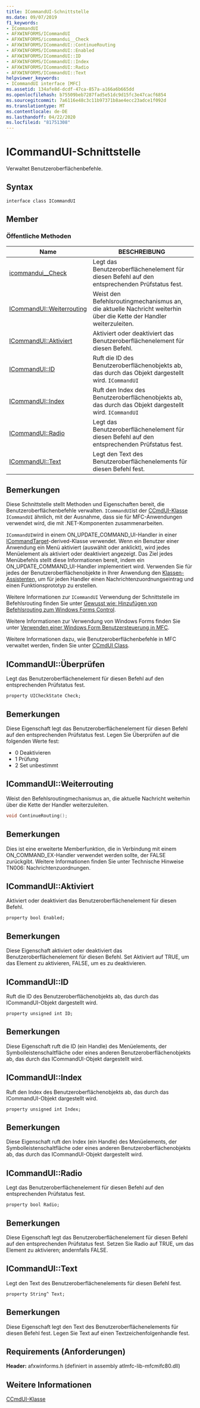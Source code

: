```yaml
---
title: ICommandUI-Schnittstelle
ms.date: 09/07/2019
f1_keywords:
- ICommandUI
- AFXWINFORMS/ICommandUI
- AFXWINFORMS/icommandui__Check
- AFXWINFORMS/ICommandUI::ContinueRouting
- AFXWINFORMS/ICommandUI::Enabled
- AFXWINFORMS/ICommandUI::ID
- AFXWINFORMS/ICommandUI::Index
- AFXWINFORMS/ICommandUI::Radio
- AFXWINFORMS/ICommandUI::Text
helpviewer_keywords:
- ICommandUI interface [MFC]
ms.assetid: 134afe8d-dcdf-47ca-857a-a166a6b665dd
ms.openlocfilehash: b75509beb7287fad5e51dc9d15fc3e47cacf6854
ms.sourcegitcommit: 7a6116e48c3c11b97371b8ae4ecc23adce1f092d
ms.translationtype: MT
ms.contentlocale: de-DE
ms.lasthandoff: 04/22/2020
ms.locfileid: "81751308"
---
```

# <a name="icommandui-interface"></a>ICommandUI-Schnittstelle

Verwaltet Benutzeroberflächenbefehle.

## <a name="syntax"></a>Syntax

```
interface class ICommandUI
```

## <a name="members"></a>Member

### <a name="public-methods"></a>Öffentliche Methoden

|Name|BESCHREIBUNG|
|----------|-----------------|
|[icommandui__Check](#check)|Legt das Benutzeroberflächenelement für diesen Befehl auf den entsprechenden Prüfstatus fest.|
|[ICommandUI::Weiterrouting](#continuerouting)|Weist den Befehlsroutingmechanismus an, die aktuelle Nachricht weiterhin über die Kette der Handler weiterzuleiten.|
|[ICommandUI::Aktiviert](#enabled)|Aktiviert oder deaktiviert das Benutzeroberflächenelement für diesen Befehl.|
|[ICommandUI::ID](#id)|Ruft die ID des Benutzeroberflächenobjekts ab, das durch das Objekt dargestellt wird. `ICommandUI`|
|[ICommandUI::Index](#index)|Ruft den Index des Benutzeroberflächenobjekts ab, das durch das Objekt dargestellt wird. `ICommandUI`|
|[ICommandUI::Radio](#radio)|Legt das Benutzeroberflächenelement für diesen Befehl auf den entsprechenden Prüfstatus fest.|
|[ICommandUI::Text](#text)|Legt den Text des Benutzeroberflächenelements für diesen Befehl fest.|

## <a name="remarks"></a>Bemerkungen

Diese Schnittstelle stellt Methoden und Eigenschaften bereit, die Benutzeroberflächenbefehle verwalten. `ICommandUI`ist der [CCmdUI-Klasse](../../mfc/reference/ccmdui-class.md) `ICommandUI` ähnlich, mit der Ausnahme, dass sie für MFC-Anwendungen verwendet wird, die mit .NET-Komponenten zusammenarbeiten.

`ICommandUI`wird in einem ON_UPDATE_COMMAND_UI-Handler in einer [ICommandTarget](../../mfc/reference/icommandtarget-interface.md)-derived-Klasse verwendet. Wenn ein Benutzer einer Anwendung ein Menü aktiviert (auswählt oder anklickt), wird jedes Menüelement als aktiviert oder deaktiviert angezeigt. Das Ziel jedes Menübefehls stellt diese Informationen bereit, indem ein ON_UPDATE_COMMAND_UI-Handler implementiert wird. Verwenden Sie für jedes der Benutzeroberflächenobjekte in Ihrer Anwendung den [Klassen-Assistenten,](mfc-class-wizard.md) um für jeden Handler einen Nachrichtenzuordnungseintrag und einen Funktionsprototyp zu erstellen.

Weitere Informationen zur `ICommandUI` Verwendung der Schnittstelle im Befehlsrouting finden Sie unter [Gewusst wie: Hinzufügen von Befehlsrouting zum Windows Forms Control](../../dotnet/how-to-add-command-routing-to-the-windows-forms-control.md).

Weitere Informationen zur Verwendung von Windows Forms finden Sie unter [Verwenden einer Windows Form Benutzersteuerung in MFC](../../dotnet/using-a-windows-form-user-control-in-mfc.md).

Weitere Informationen dazu, wie Benutzeroberflächenbefehle in MFC verwaltet werden, finden Sie unter [CCmdUI Class](../../mfc/reference/ccmdui-class.md).

## <a name="icommanduicheck"></a><a name="check"></a>ICommandUI::Überprüfen

Legt das Benutzeroberflächenelement für diesen Befehl auf den entsprechenden Prüfstatus fest.

```
property UICheckState Check;
```

## <a name="remarks"></a>Bemerkungen

Diese Eigenschaft legt das Benutzeroberflächenelement für diesen Befehl auf den entsprechenden Prüfstatus fest. Legen Sie Überprüfen auf die folgenden Werte fest:

- 0 Deaktivieren
- 1 Prüfung
- 2 Set unbestimmt

## <a name="icommanduicontinuerouting"></a><a name="continuerouting"></a>ICommandUI::Weiterrouting

Weist den Befehlsroutingmechanismus an, die aktuelle Nachricht weiterhin über die Kette der Handler weiterzuleiten.

```cpp
void ContinueRouting();
```

## <a name="remarks"></a>Bemerkungen

Dies ist eine erweiterte Memberfunktion, die in Verbindung mit einem ON_COMMAND_EX-Handler verwendet werden sollte, der FALSE zurückgibt. Weitere Informationen finden Sie unter Technische Hinweise TN006: Nachrichtenzuordnungen.

## <a name="icommanduienabled"></a><a name="enabled"></a>ICommandUI::Aktiviert

Aktiviert oder deaktiviert das Benutzeroberflächenelement für diesen Befehl.

```
property bool Enabled;
```

## <a name="remarks"></a>Bemerkungen

Diese Eigenschaft aktiviert oder deaktiviert das Benutzeroberflächenelement für diesen Befehl. Set Aktiviert auf TRUE, um das Element zu aktivieren, FALSE, um es zu deaktivieren.

## <a name="icommanduiid"></a><a name="id"></a>ICommandUI::ID

Ruft die ID des Benutzeroberflächenobjekts ab, das durch das ICommandUI-Objekt dargestellt wird.

```
property unsigned int ID;
```

## <a name="remarks"></a>Bemerkungen

Diese Eigenschaft ruft die ID (ein Handle) des Menüelements, der Symbolleistenschaltfläche oder eines anderen Benutzeroberflächenobjekts ab, das durch das ICommandUI-Objekt dargestellt wird.

## <a name="icommanduiindex"></a><a name="index"></a>ICommandUI::Index

Ruft den Index des Benutzeroberflächenobjekts ab, das durch das ICommandUI-Objekt dargestellt wird.

```
property unsigned int Index;
```

## <a name="remarks"></a>Bemerkungen

Diese Eigenschaft ruft den Index (ein Handle) des Menüelements, der Symbolleistenschaltfläche oder eines anderen Benutzeroberflächenobjekts ab, das durch das ICommandUI-Objekt dargestellt wird.

## <a name="icommanduiradio"></a><a name="radio"></a>ICommandUI::Radio

Legt das Benutzeroberflächenelement für diesen Befehl auf den entsprechenden Prüfstatus fest.

```
property bool Radio;
```

## <a name="remarks"></a>Bemerkungen

Diese Eigenschaft legt das Benutzeroberflächenelement für diesen Befehl auf den entsprechenden Prüfstatus fest. Setzen Sie Radio auf TRUE, um das Element zu aktivieren; andernfalls FALSE.

## <a name="icommanduitext"></a><a name="text"></a>ICommandUI::Text

Legt den Text des Benutzeroberflächenelements für diesen Befehl fest.

```
property String^ Text;
```

## <a name="remarks"></a>Bemerkungen

Diese Eigenschaft legt den Text des Benutzeroberflächenelements für diesen Befehl fest. Legen Sie Text auf einen Textzeichenfolgenhandle fest.

## <a name="requirements"></a>Requirements (Anforderungen)

**Header:** afxwinforms.h (definiert in assembly atlmfc-lib-mfcmifc80.dll)

## <a name="see-also"></a>Weitere Informationen

[CCmdUI-Klasse](../../mfc/reference/ccmdui-class.md)
